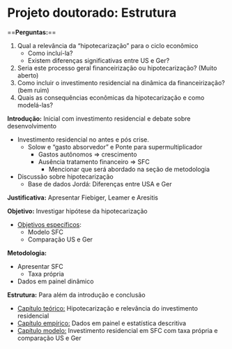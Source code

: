 # Projeto doutorado: Estrutura

==**Perguntas:**== 

1. Qual a relevância da “hipotecarização” para o ciclo econômico
   - Como incluí-la?
   - Existem diferenças significativas entre US e Ger?
2. Seria este processo geral financeirização ou hipotecarização? (Muito aberto)
3. Como incluir o investimento residencial na dinâmica da financeirização? (bem ruim)
4. Quais as consequências econômicas da hipotecarização e como modelá-las?

**Introdução:** Inicial com investimento residencial e debate sobre desenvolvimento

- Investimento residencial no antes e pós crise. 
  - Solow e “gasto absorvedor” e Ponte para supermultiplicador
    - Gastos autônomos $\Rightarrow$ crescimento
    - Ausência tratamento financeiro $\Rightarrow$ SFC
      - Mencionar que será abordado na seção de metodologia
- Discussão sobre hipotecarização
  - Base de dados Jordá: Diferenças entre USA e Ger

**Justificativa:** Apresentar Fiebiger, Leamer e Aresitis

**Objetivo:** Investigar hipótese da hipotecarização

- <u>Objetivos específicos</u>:
  - Modelo SFC
  - Comparação US e Ger

**Metodologia:**

- Apresentar SFC
  - Taxa própria
- Dados em painel dinâmico

**Estrutura:** Para além da introdução e conclusão

- <u>Capítulo teórico:</u> Hipotecarização e relevância do investimento residencial
- <u>Capítulo empírico:</u> Dados em painel e estatística descritiva
- <u>Capítulo modelo:</u> Investimento residencial em SFC com taxa própria e comparação US e Ger